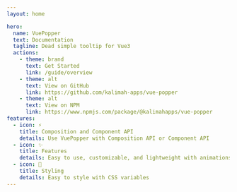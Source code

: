 ```yaml
---
layout: home

hero:
  name: VuePopper
  text: Documentation
  tagline: Dead simple tooltip for Vue3
  actions:
    - theme: brand
      text: Get Started
      link: /guide/overview
    - theme: alt
      text: View on GitHub
      link: https://github.com/kalimah-apps/vue-popper
    - theme: alt
      text: View on NPM
      link: https://www.npmjs.com/package/@kalimahapps/vue-popper
features:
  - icon: ⚡️
    title: Composition and Component API
    details: Use VuePopper with Composition API or Component API
  - icon: ✨
    title: Features
    details: Easy to use, customizable, and lightweight with animations and multiple options
  - icon: 🎨
    title: Styling
    details: Easy to style with CSS variables
---
```

